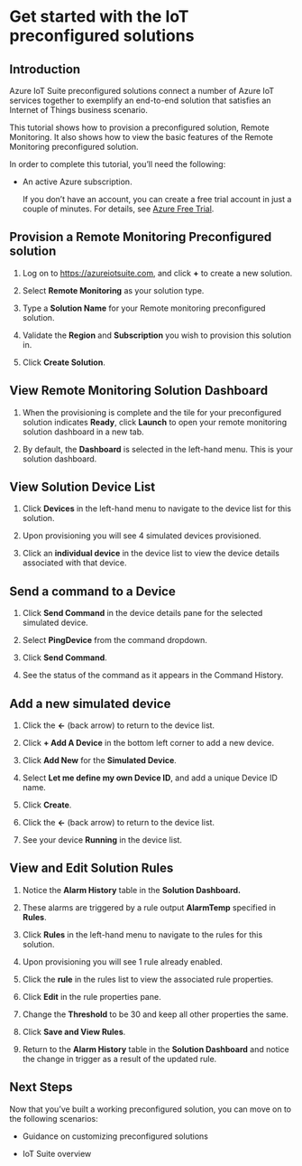 <properties
	pageTitle="Microsoft Azure IoT Suite preconfigured solutions getting started tutorial | Microsoft Azure"
	description="Follow this tutorial to learn how to deploy an Azure IoT Suite preconfigured solution."
	services="iot-suite"
	documentationCenter=".net"
	authors="aguilaaj"
	manager="timlt"
	editor=""/>

<tags
     ms.service="azure-iot"
     ms.devlang="na"
     ms.topic="hero-article"
     ms.tgt_pltfrm="na"
     ms.workload="tbd"
     ms.date="09/08/2015"
     ms.author="araguila"/>

# Get started with the IoT preconfigured solutions

## Introduction

Azure IoT Suite preconfigured solutions connect a number of Azure IoT services together to exemplify an end-to-end solution that satisfies an Internet of Things business scenario.

This tutorial shows how to provision a preconfigured solution, Remote Monitoring. It also shows how to view the basic features of the Remote Monitoring preconfigured solution.

In order to complete this tutorial, you’ll need the following:

-   An active Azure subscription.

    If you don’t have an account, you can create a free trial account in just a couple of minutes. For details, see [Azure Free Trial][].

## Provision a Remote Monitoring Preconfigured solution

1.  Log on to <https://azureiotsuite.com>, and click **+** to create a new solution.

2.  Select **Remote Monitoring** as your solution type.

3.  Type a **Solution Name** for your Remote monitoring preconfigured solution.

4.  Validate the **Region** and **Subscription** you wish to provision this solution in.

5.  Click **Create Solution**.

## View Remote Monitoring Solution Dashboard

1.  When the provisioning is complete and the tile for your preconfigured solution indicates **Ready**, click **Launch** to open your remote monitoring solution dashboard in a new tab.

2.  By default, the **Dashboard** is selected in the left-hand menu. This is your solution dashboard.

## View Solution Device List

1.  Click **Devices** in the left-hand menu to navigate to the device list for this solution.

2.  Upon provisioning you will see 4 simulated devices provisioned.

3.  Click an **individual device** in the device list to view the device details associated with that device.

## Send a command to a Device

1.  Click **Send Command** in the device details pane for the selected simulated device.

2.  Select **PingDevice** from the command dropdown.

3.  Click **Send Command**.

4.  See the status of the command as it appears in the Command History.

## Add a new simulated device

1.  Click the **←** (back arrow) to return to the device list.

2.  Click **+ Add A Device** in the bottom left corner to add a new device.

3.  Click **Add New** for the **Simulated Device**.

4.  Select **Let me define my own Device ID**, and add a unique Device ID name.

5.  Click **Create**.

6.  Click the **←** (back arrow) to return to the device list.

7.  See your device **Running** in the device list.

## View and Edit Solution Rules

1.  Notice the **Alarm History** table in the **Solution Dashboard.**

2.  These alarms are triggered by a rule output **AlarmTemp** specified in **Rules**.

3.  Click **Rules** in the left-hand menu to navigate to the rules for this solution.

4.  Upon provisioning you will see 1 rule already enabled.

5.  Click the **rule** in the rules list to view the associated rule properties.

6.  Click **Edit** in the rule properties pane.

7.  Change the **Threshold** to be 30 and keep all other properties the same.

8.  Click **Save and View Rules**.

9.  Return to the **Alarm History** table in the **Solution Dashboard** and notice the change in trigger as a result of the updated rule.

## Next Steps

Now that you’ve built a working preconfigured solution, you can move on to the following scenarios:

-   Guidance on customizing preconfigured solutions

-   IoT Suite overview

[Azure Free Trial]: http://azure.microsoft.com/pricing/free-trial/?WT.mc_id=A0E0E5C02&returnurl=http%3A%2F%2Fazure.microsoft.com%2Fen-us%2Fdevelop%2Fmobile%2Ftutorials%2Fget-started%2F%20target=

